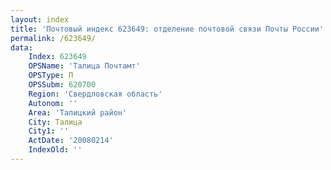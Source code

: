 ```yaml
---
layout: index
title: 'Почтовый индекс 623649: отделение почтовой связи Почты России'
permalink: /623649/
data:
    Index: 623649
    OPSName: 'Талица Почтамт'
    OPSType: П
    OPSSubm: 620700
    Region: 'Свердловская область'
    Autonom: ''
    Area: 'Талицкий район'
    City: Талица
    City1: ''
    ActDate: '20080214'
    IndexOld: ''
---
```

